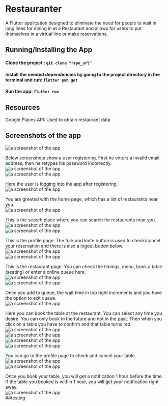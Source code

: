 # Restauranter

A Flutter application designed to eliminate the need for people to wait in long lines for dining in at a Restaurant and allows for users to put themselves in a virtual line or make reservations.

## Running/Installing the App

  #### Clone the project : ```git clone "repo_url"```
  #### Install the needed dependencies by going to the project directory in the terminal and run: ```flutter pub get```
  #### Run the app: ```flutter run```

## Resources

Google Places API: Used to obtain restaurant data

## Screenshots of the app


![a screenshot of the app](https://github.com/vashistpatel/BookRestaurantTime/blob/main/images/1.png)

Below screenshots show a user registering. First he enters a invalid email address, then he retypes his password incorrectly.<br>
![a screenshot of the app](https://github.com/vashistpatel/BookRestaurantTime/blob/main/images/2.2.png)<br>
![a screenshot of the app](https://github.com/vashistpatel/BookRestaurantTime/blob/main/images/2.3.png)<br>

Here the user is logging into the app after registering.<br>
![a screenshot of the app](https://github.com/vashistpatel/BookRestaurantTime/blob/main/images/2.4.png)<br>

You are greeted with the home page, which has a list of restaurants near you.<br>
![a screenshot of the app](https://github.com/vashistpatel/BookRestaurantTime/blob/main/images/3.png)<br>

This is the search place where you can search for restaurants near you.<br>
![a screenshot of the app](https://github.com/vashistpatel/BookRestaurantTime/blob/main/images/3.1.png)<br>
![a screenshot of the app](https://github.com/vashistpatel/BookRestaurantTime/blob/main/images/3.2.png)<br>

This is the profile page. The fork and knife button is used to check/cancel your reservation and there is also a logout button below.<br>
![a screenshot of the app](https://github.com/vashistpatel/BookRestaurantTime/blob/main/images/3.3.png)<br>
![a screenshot of the app](https://github.com/vashistpatel/BookRestaurantTime/blob/main/images/3.4.png)<br>

This is the restaurant page. You can check the timings, menu, book a table (seating) or enter a online queue here. <br>
![a screenshot of the app](https://github.com/vashistpatel/BookRestaurantTime/blob/main/images/5.png)<br>
![a screenshot of the app](https://github.com/vashistpatel/BookRestaurantTime/blob/main/images/5.1.png)<br>

Once you add to queue, the wait time in top right increments and you have the option to exit queue.<br>
![a screenshot of the app](https://github.com/vashistpatel/BookRestaurantTime/blob/main/images/5.2.png)<br>

Here you can book the table at the restaurant. You can select any time you desire. You can only book in the future and not in the past. Then when you click on a table you have to confirm and that table turns red. <br>
![a screenshot of the app](https://github.com/vashistpatel/BookRestaurantTime/blob/main/images/5.3.png)<br>
![a screenshot of the app](https://github.com/vashistpatel/BookRestaurantTime/blob/main/images/5.4.png)<br>
![a screenshot of the app](https://github.com/vashistpatel/BookRestaurantTime/blob/main/images/5.5.png)<br>
![a screenshot of the app](https://github.com/vashistpatel/BookRestaurantTime/blob/main/images/5.6.png)<br>

You can go to the profile page to check and cancel your table.<br>
![a screenshot of the app](https://github.com/vashistpatel/BookRestaurantTime/blob/main/images/5.7.png)<br>
![a screenshot of the app](https://github.com/vashistpatel/BookRestaurantTime/blob/main/images/5.8.png)<br>

Once you book your table, you will get a notification 1 hour before the time. If the table you booked is within 1 hour, you will get your notification right away.<br>
![a screenshot of the app](https://github.com/vashistpatel/BookRestaurantTime/blob/main/images/6.png)<br>
##testing
